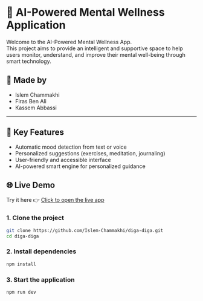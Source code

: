 # 🧠 AI-Powered Mental Wellness Application

Welcome to the AI-Powered Mental Wellness App.  
This project aims to provide an intelligent and supportive space to help users monitor, understand, and improve their mental well-being through smart technology.

## 👥 Made by
- Islem Chammakhi
- Firas Ben Ali
- Kassem Abbassi  
---

## 🚀 Key Features

- Automatic mood detection from text or voice
- Personalized suggestions (exercises, meditation, journaling)
- User-friendly and accessible interface
- AI-powered smart engine for personalized guidance

## 🌐 Live Demo

Try it here 👉 [Click to open the live app](https://diga-diga-8e9k.vercel.app/)

### 1. Clone the project

```bash
git clone https://github.com/Islem-Chammakhi/diga-diga.git
cd diga-diga
```

### 2.  Install dependencies
```bash
npm install
```

### 3.  Start the application
```bash
npm run dev
```
